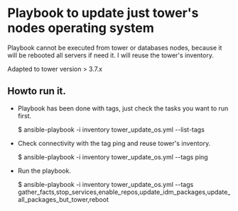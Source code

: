 # Playbook to update just tower's nodes operating system

Playbook cannot be executed from tower or databases nodes, because it will be rebooted all servers if need it. I will reuse the tower's inventory.

Adapted to tower version > 3.7.x 

## Howto run it. 

* Playbook has been done with tags, just check the tasks you want to run first.

  $ ansible-playbook -i inventory tower_update_os.yml --list-tags

* Check connectivity with the tag ping and reuse tower's inventory.

  $ ansible-playbook -i inventory tower_update_os.yml --tags ping

* Run the playbook.

  $ ansible-playbook -i inventory tower_update_os.yml --tags gather_facts,stop_services,enable_repos,update_idm_packages,update_all_packages_but_tower,reboot

